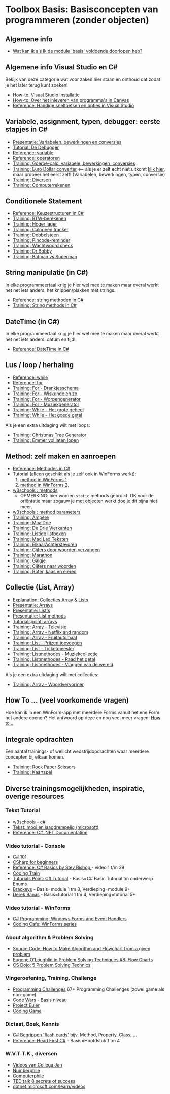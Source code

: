# Toolbox Basis: Basisconcepten van programmeren (zonder objecten)

## Algemene info
+ [Wat kan ik als ik de module 'basis' voldoende doorlopen heb?](resultaatformulier.md)


## Algemene info Visual Studio en C#

Bekijk van deze categorie wat voor zaken hier staan en onthoud dat zodat je het later terug kunt zoeken!

+ [How-to: Visual Studio installatie](../process/infoVisualStudioInstallatie.md)
+ [How-to: Over het inleveren van programma's in Canvas](../process/infoInleverenProgrammas.md)
+ [Reference: Handige sneltoetsen en opties in Visual Studio](../process/knowVisualStudioShortCutKeys.md)



## Variabele, assignment, typen, debugger: eerste stapjes in C#

+ [Presentatie: Variabelen, bewerkingen en conversies](var/Variabelen-bewerkingen-conversies.pptx)
+ [Tutorial: De Debugger](debugger/Debugger.md)
+ [Reference: variable](var/naslag_Variable.md)
+ [Reference: operatoren](var/naslag_Operatoren.md)
+ [Training: Goeroe-calc: variabele, bewerkingen, conversies](training_GoeroeCalc.md)
+ [Training: Euro Dollar converter](training_Euro-Dollar-Converter.md)  <-- als je er zelf echt niet uitkomt [klik hier](https://i872272core.venus.fhict.nl/S1-SOFT%20Recordings/Week%201%20-%20Euro%20Dollar%20Converter.mp4), maar probeer het eerst zelf! (Variabelen, bewerkingen, typen, conversie)
+ [Training: Diversen](training_Extra-opgaven-variabelen.md)
+ [Training: Computerrekenen](training_ComputerRekenen.md)

## Conditionele Statement

+ [Reference: Keuzestructuren in C#](conditioneel/naslag_Keuzestructuren.md)
+ [Training: BTW-berekenen](conditioneel/BTW-berekenen.md)
+ [Training: Hoger lager](conditioneel/Hoger-lager.md)
+ [Training: Calorieën tracker](conditioneel/Calorieen-tracker.md)
+ [Training: Dobbelsteen](conditioneel/Dobbelsteen.md)
+ [Training: Pincode-reminder](conditioneel/Pincode-reminder.md)
+ [Training: Wachtwoord check](conditioneel/Wachtwoord-check.md)
+ [Training: Dr Bobby](conditioneel/Dr-Bobby.md)
+ [Training: Batman vs Superman](conditioneel/Batman-vs-Superman.md)


## String manipulatie (in C#)

In elke programmeertaal krijg je hier wel mee te maken maar overal werkt het net iets anders: het knippen/plakken met strings.

+ [Reference: string methoden in C#](string_methoden/naslag_StringMethods.md)
+ [Training: String methods in C#](training_StringMethods.md)

## DateTime (in C#)
In elke programmeertaal krijg je hier wel mee te maken maar overal werkt het net iets anders: datum en tijd!
+ [Reference: DateTime in C#](datetime/naslag_datetime.md)

## Lus / loop / herhaling

+ [Reference: while](lussen/naslag_While.md)
+ [Reference: for](lussen/naslag_For.md)
+ [Training: For - Drankjesschema](training_Drankjesschema.md)
+ [Training: For - Wiskunde en zo](training_Wiskunde-en-zo.md)
+ [Training: For - Worpengenerator](training_Worpengenerator.md)
+ [Training: For - Muziekgenerator](training_Muziekgenerator.md)
+ [Training: While - Het grote geheel](training_HetGroteGeheel.md)
+ [Training: While - Het goede getal](training_Het-goede-getal.md)

Als je een extra uitdaging wilt met loops:
+ [Training: Christmas Tree Generator](training_Christmas-tree-generator.md)
+ [Training: Emmer vol laten lopen](training_Emmer-vol-laten-lopen.md)

## Method: zelf maken en aanroepen

+ [Reference: Methodes in C#](methoden/naslag_methods.md)
+ Tutorial (alleen geschikt als je zelf ook in WinForms werkt):
  1. [method in WinForms 1](https://youtu.be/SRwDqyyZFXY?list=PL0EE421AE8BCEBA4A)
  2. [method in WinForms 2](https://youtu.be/ND8aXadDbyg?list=PL0EE421AE8BCEBA4A).
 + [w3schools : methods](https://www.w3schools.com/cs/cs_methods.asp)
	+ OPMERKING: hier worden `static` methods gebruikt: OK voor de oriëntatie maar zogauw je met objecten werkt doe je dit bijna niet meer.
+ [w3schools : method parameters](https://www.w3schools.com/cs/cs_method_parameters.asp)
+ [Training: Ampère](methoden/training_MethodAmpere.md)
+ [Training: MaalDrie](methoden/training_MethodMaaldrie.md)
+ [Training: De Drie Vierkanten](methoden/training_MethodDrieVierkanten.md)
+ [Training: Listige listboxen](methoden/training_Listige-listboxen.md)
+ [Training: Mad Lad Teksten](methoden/training_Madlad-teksten.md)
+ [Training: ElkaarAchterstevoren](methoden/training_methodElkaarAchterstevoren.md)
+ [Training: Cijfers door woorden vervangen](methoden/Cijfers-door-woorden-vervangen.md)
+ [Training: Marathon](methoden/training_methodmarathon.md)
+ [Training: Galgje](methoden/galgje.md)
+ [Training: Cijfers naar woorden](methoden/training_MethodCijfersNaarWoorden.md)
+ [Training: Boter, kaas en eieren](methoden/training_BoterKaasEnEieren.md)

## Collectie (List, Array)

+ [Explanation: Collecties Array & Lists](Explanation-Array-Lists.md)
+ [Presentatie: Arrays](https://stasemsoft.github.io/softwarematerial/docs/basic/collecties/theorie_FUN12_Arrays.pptx)
+ [Presentatie: List's](https://stasemsoft.github.io/softwarematerial/docs/basic/collecties/theorie_FUN12_Lists.pptx)
+ [Presentatie: List methods](https://stasemsoft.github.io/softwarematerial/docs/basic/collecties/theorie_FUN12_ListMethodes.pptx)
+ [Tutorialspoint: arrays](http://www.tutorialspoint.com/csharp/csharp_arrays.htm)
+ [Training: Array - Televisie](collecties/Televisie.md)
+ [Training: Array - Netflix and random](collecties/Netflix-and-random.md)
+ [Training: Array - Fruitautomaat](collecties/Fruitautomaat.md)
+ [Training: List - Prijzen toevoegen](collecties/Prijzen-toevoegen.md)
+ [Training: List - Ticketmeester](collecties/Ticketmeester.md)
+ [Training: Listmethodes - Muziekcollectie](collecties/Muziekcollectie.md)
+ [Training: Listmethodes - Raad het getal](collecties/RaadHetGetal.md)
+ [Training: Listmethodes - Vlaggen van de wereld](collecties/VlaggenVanDeWereld.md)

Als je een extra uitdaging wilt met collecties:
+ [Training: Array - Woordvervormer](collecties/Woordvervormer.md)


## How To ...  (veel voorkomende vragen)

Hoe kan ik in een WinForm-app met meerdere Forms vanuit het ene Form het andere openen?
Het antwoord op deze en nog veel meer vragen:
[How to...](howto.md)


## Integrale opdrachten

Een aantal trainings- of wellicht wedstrijdopdrachten waar meerdere concepten bij elkaar komen.

+ [Training: Rock Paper Scissors](integraal/rockpaperscissors.md)
+ [Training: Kaartspel](integraal/kaartspel.md)


## Diverse trainingsmogelijkheden, inspiratie, overige resources

### Tekst Tutorial
+ [w3schools - c#](https://www.w3schools.com/cs/default.asp)
+ [Tekst: mooi en laagdrempelig (microsoft)](https://docs.microsoft.com/en-us/learn/paths/csharp-first-steps/?WT.mc_id=-blog-scottha)
+ [Reference: C# .NET Documentation](https://docs.microsoft.com/en-us/dotnet/#pivot=docs&panel=getstarted)  

### Video tutorial - Console
+ [C# 101](https://www.youtube.com/playlist?list=PLdo4fOcmZ0oVxKLQCHpiUWun7vlJJvUiN).
+ [CSharp for beginners](https://channel9.msdn.com/Series/CSharp-Fundamentals-for-Absolute-Beginners/)
+ [Reference: C# Basics by Stev Bishop ](https://www.youtube.com/playlist?list=PLYMOUCVo86jGzNXPgyKB-B1IvE1LoXKi6) - video 1 t/m 39  
+ [Coding Train](https://www.youtube.com/channel/UCvjgXvBlbQiydffZU7m1_aw)  
+ [Tutorials Point: C# Tutorial](https://www.tutorialspoint.com/csharp/) - Basis=C# Basic Tutorial tm onderwerp Enums  
+ [Brackeys](https://www.youtube.com/playlist?list=PLPV2KyIb3jR6ZkG8gZwJYSjnXxmfPAl51) - Basis=module 1 tm 8, Verdieping=module 9+  
+ [Derek Banas](https://www.youtube.com/watch?v=0p0JLFZj2C8&list=PLGLfVvz_LVvRX6xK1oi0reKci6ignjdSa) - Basis=tutorial 1 tm 4, Verdieping=tutorial 5+  

### Video tutorial - WinForms
+ [C# Programming: Windows Forms and Event Handlers](https://www.youtube.com/watch?v=W6vJ_c9Mt6A)
+ [Coding Cafe: WinForms series](https://www.youtube.com/watch?v=8ARnYQgShY8&list=PLxefhmF0pcPlDKe7smJMoHPNS1tJQ7w7q)


### About algorithm & Problem Solving
+ [Source Code: How to Make Algorithm and Flowchart from a given problem](https://www.youtube.com/watch?v=NdS8J9lHWgE)
+ [Eugene O'Loughlin in Problem Solving Techniques #8: Flow Charts](https://www.youtube.com/watch?v=hN9xemJYwos&list=PL9F789252CC28FB3A&index=8)
+ [CS Dojo: 5 Problem Solving Technics](https://www.youtube.com/channel/UCxX9wt5FWQUAAz4UrysqK9A)  

### Vingeroefening, Training, Challenge
+ [Programming Challenges](https://git.fhict.nl/I872272/ProgrammingChallenges) 67+ Programming Challenges (zowel game als non-game)
+ [Code Wars](https://www.codewars.com/) - [Basis niveau](https://www.codewars.com/kata/search/csharp?q=&r%5B%5D=-8&tags=Fundamentals&beta=false)  
+ [Project Euler](https://projecteuler.net/)
+ [Coding Game](https://www.codingame.com/)  

### Dictaat, Boek, Kennis
+ [C# Begrippen 'flash cards'](https://quizlet.com/18210232/c-sharp-terminology-flash-cards/) bijv. Method, Property, Class, ...
+ [Reference: Head First C#](https://www.oreilly.com/library/view/head-first-c/9781449358846/) - Basis=Hoofdstuk 1 tm 4

### W.V.T.T.K., diversen
+ [Videos van Collega Jan](https://i872272core.venus.fhict.nl/S1-SOFT%20Recordings/index.html)
+ [Numberphile](https://www.youtube.com/channel/UCoxcjq-8xIDTYp3uz647V5A)  
+ [Computerphile](https://www.youtube.com/user/Computerphile)
+ [TED talk 8 secrets of success](https://www.ted.com/talks/richard_st_john_s_8_secrets_of_success?language=nl)  
+ [dotnet.microsoft.com/learn/videos](https://dotnet.microsoft.com/learn/videos)
